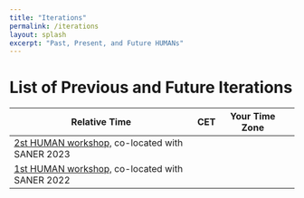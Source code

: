 ```yaml
---
title: "Iterations"
permalink: /iterations
layout: splash
excerpt: "Past, Present, and Future HUMANs"
---
```


<script src="https://momentjs.com/downloads/moment-with-locales.js"></script>
<script src="https://momentjs.com/downloads/moment-timezone-with-data-10-year-range.js"></script>

<script type="text/javascript">
let my_zone = moment.tz.guess(true);

function my(date) {
    let conf_date = moment.tz(date, "CET");
    let my_date = moment(conf_date).tz(my_zone);
    
    return ''
        + `<td>${my_date.fromNow()}</td>`
        + `<td>${conf_date.format("LL")}</td>` 
        + `<td>${my_date.format("LL")}</td>`;
}
</script>

# List of Previous and Future Iterations

<table>
    <thead>
        <tr>
            <th>Relative Time</th>
            <th>CET</th>
            <th>Your Time Zone</th>
            <th></th>
        </tr>
    </thead>
    <tbody>
        <tr class="highlighted">
            <script>
                document.write(my("2023-03-21 15:00"));
            </script>
            <td>
                <a href="https://human-conf.github.io/human23/">2st HUMAN workshop,</a> co-located with SANER 2023
            </td>
        </tr>
        <tr>
            <script>
                document.write(my("2022-03-18 15:00"));
            </script>
            <td>
                <a href="https://human-conf.github.io/human22/">1st HUMAN workshop,</a> co-located with SANER 2022
            </td>
        </tr>
    </tbody>
</table>
